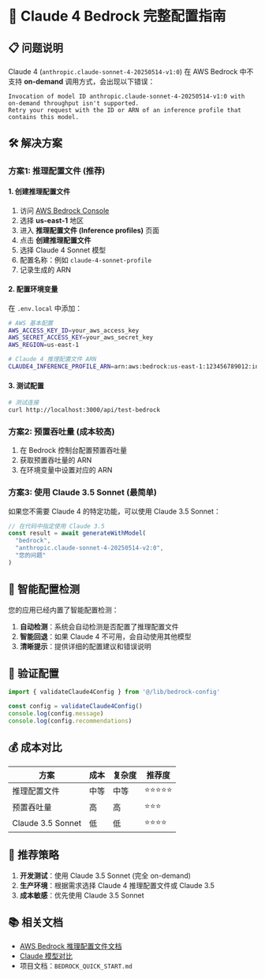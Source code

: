 # 🚀 Claude 4 Bedrock 完整配置指南

## 📋 问题说明

Claude 4 (`anthropic.claude-sonnet-4-20250514-v1:0`) 在 AWS Bedrock 中不支持 **on-demand** 调用方式，会出现以下错误：

```
Invocation of model ID anthropic.claude-sonnet-4-20250514-v1:0 with on-demand throughput isn't supported. 
Retry your request with the ID or ARN of an inference profile that contains this model.
```

## 🛠️ 解决方案

### 方案1: 推理配置文件 (推荐)

#### 1. 创建推理配置文件

1. 访问 [AWS Bedrock Console](https://console.aws.amazon.com/bedrock/)
2. 选择 **us-east-1** 地区
3. 进入 **推理配置文件 (Inference profiles)** 页面
4. 点击 **创建推理配置文件**
5. 选择 Claude 4 Sonnet 模型
6. 配置名称：例如 `claude-4-sonnet-profile`
7. 记录生成的 ARN

#### 2. 配置环境变量

在 `.env.local` 中添加：

```bash
# AWS 基本配置
AWS_ACCESS_KEY_ID=your_aws_access_key
AWS_SECRET_ACCESS_KEY=your_aws_secret_key
AWS_REGION=us-east-1

# Claude 4 推理配置文件 ARN
CLAUDE4_INFERENCE_PROFILE_ARN=arn:aws:bedrock:us-east-1:123456789012:inference-profile/claude-4-sonnet-profile
```

#### 3. 测试配置

```bash
# 测试连接
curl http://localhost:3000/api/test-bedrock
```

### 方案2: 预置吞吐量 (成本较高)

1. 在 Bedrock 控制台配置预置吞吐量
2. 获取预置吞吐量的 ARN
3. 在环境变量中设置对应的 ARN

### 方案3: 使用 Claude 3.5 Sonnet (最简单)

如果您不需要 Claude 4 的特定功能，可以使用 Claude 3.5 Sonnet：

```typescript
// 在代码中指定使用 Claude 3.5
const result = await generateWithModel(
  "bedrock", 
  "anthropic.claude-sonnet-4-20250514-v2:0", 
  "您的问题"
)
```

## 🔧 智能配置检测

您的应用已经内置了智能配置检测：

1. **自动检测**：系统会自动检测是否配置了推理配置文件
2. **智能回退**：如果 Claude 4 不可用，会自动使用其他模型
3. **清晰提示**：提供详细的配置建议和错误说明

## 🧪 验证配置

```typescript
import { validateClaude4Config } from '@/lib/bedrock-config'

const config = validateClaude4Config()
console.log(config.message)
console.log(config.recommendations)
```

## 💰 成本对比

| 方案 | 成本 | 复杂度 | 推荐度 |
|------|------|--------|--------|
| 推理配置文件 | 中等 | 中等 | ⭐⭐⭐⭐⭐ |
| 预置吞吐量 | 高 | 高 | ⭐⭐⭐ |
| Claude 3.5 Sonnet | 低 | 低 | ⭐⭐⭐⭐ |

## 🎯 推荐策略

1. **开发测试**：使用 Claude 3.5 Sonnet (完全 on-demand)
2. **生产环境**：根据需求选择 Claude 4 推理配置文件或 Claude 3.5
3. **成本敏感**：优先使用 Claude 3.5 Sonnet

## 📚 相关文档

- [AWS Bedrock 推理配置文件文档](https://docs.aws.amazon.com/bedrock/latest/userguide/inference-profiles.html)
- [Claude 模型对比](https://docs.anthropic.com/claude/docs/models-overview)
- 项目文档：`BEDROCK_QUICK_START.md`
